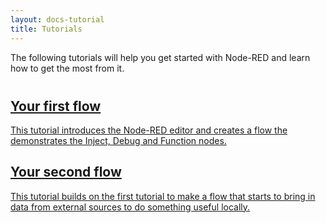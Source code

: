 ```yaml
---
layout: docs-tutorial
title: Tutorials
---
```


The following tutorials will help you get started with Node-RED and learn how
to get the most from it.

<div style="margin-top:40px">

<div class="post-preview">
  <a href="first-flow">
    <div class="post-header">
      <h2>Your first flow</h2>
    </div>
    <div class="post-content">
    This tutorial introduces the Node-RED editor and creates a flow the demonstrates
    the Inject, Debug and Function nodes.
    </div>
  </a>
</div>

<div class="post-preview">
  <a href="first-flow">
    <div class="post-header">
      <h2>Your second flow</h2>
    </div>
    <div class="post-content">
    This tutorial builds on the first tutorial to make a flow that
    starts to bring in data from external sources to do something useful locally.
    </div>
  </a>
</div>


</div>
